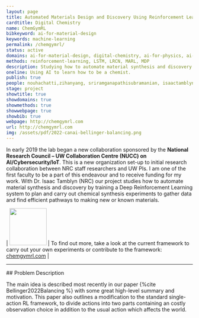 ```yaml
---
layout: page
title: Automated Materials Design and Discovery Using Reinforcement Learning
cardtitle: Digital Chemistry
name: ChemGymRL
bibkeyword: ai-for-material-design
keywords: machine-learning
permalink: /chemgymrl/
status: active
domains: ai-for-material-design, digital-chemistry, ai-for-physics, ai-for-science
methods: reinforcement-learning, LSTM, LRCN, MARL, MDP
description: Studying how to automate material synthesis and discovery by training a Deep Reinforcement Learning system to plan and carry out chemical synthesis experiments to gather data and find efficient pathways to making new or known materials.
oneline: Using AI to learn how to be a chemist.
publish: true
people: nouhachatti,zihanyang, sriramganapathisubramanian, isaactamblyn, markcrowley, colinbellinger
stage: project
showtitle: true
showdomains: true
showmethods: true
showwebpage: true
showbib: true
webpage: http://chemgymrl.com
url: http://chemgymrl.com
img: /assets/pdf/2022-canai-bellinger-balancing.png
---
```

In early 2019 the lab began a new collaboration sponsored by the **National Research Council – UW Collaboration Centre (NUCC) on AI/Cybersecurity/IoT**. This is a new organization set-up to initial research collaboration between NRC staff researchers and UW PIs. I am one of the first faculty to be a part of this endeavour and to receive funding for my work. With Dr. Isaac Tamblyn (NRC) our project studies how to automate material synthesis and discovery by training a Deep Reinforcement Learning system to plan and carry out chemical synthesis experiments to gather data and find efficient pathways to making new or known materials.

| <img src="/assets/img/chemgymrl/chemgymrl_logo_400x400.png" width=100> | To find out more, take a look at the current framework to carry out your own experiments or contribute to the framework: <a href="https://chemgymrl.com/">chemgymrl.com</a> |


<hr>
## Problem Description

The main idea is described most recently in our paper {%cite Bellinger2022Balancing %} with some great high-level summary and motivation. This paper also outlines a modification to the standard single-action RL framework, to divide actions into two parts containing an costly observation choice in addition to the usual action which affects the world. 




